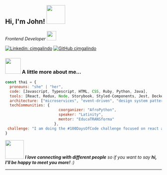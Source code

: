 <h2>Hi, I'm John! <img src="https://media.giphy.com/media/1r8YvFB47nAsAy36mp/giphy.gif" width="60"> </h2>


<p><em>Frontend Developer <img src="https://media.giphy.com/media/WUlplcMpOCEmTGBtBW/giphy.gif" width="30"> 
</em></p>

[![Linkedin: cjmgalindo](https://img.shields.io/badge/-cjmgalindo-blue?style=flat-square&logo=Linkedin&logoColor=white&link=https://www.linkedin.com/in/cjmgalindo/)](https://www.linkedin.com/in/cjmgalindo/) [![GitHub cjmgalindo](https://img.shields.io/github/followers/cjmgalindo?style=social)](https://github.com/cjmgalindo)

### <img src="https://media.giphy.com/media/VgCDAzcKvsR6OM0uWg/giphy.gif" width="50"> A little more about me...  

```javascript
const thai = {
  pronouns: "she" | "her",
  code: [Javascript, Typescript, HTML, CSS, Ruby, Python, Java],
  tools: [React, Redux, Node, Storybook, Styled-Components, Jest, Docker],
  architecture: ["microservices", "event-driven", "design system pattern"],
  techCommunities: {
                        coorganizer: "AfroPython",
                        speaker: "Latinity",
                        mentor: "EducaTRANSforma"
                      },
 challenge: "I am doing the #100DaysOfCode challenge focused on react and typescript"
}
```

<img src="https://media.giphy.com/media/LnQjpWaON8nhr21vNW/giphy.gif" width="60"> <em><b>I love connecting with different people</b> so if you want to say <b>hi, I'll be happy to meet you more!</b> :)</em>

---
